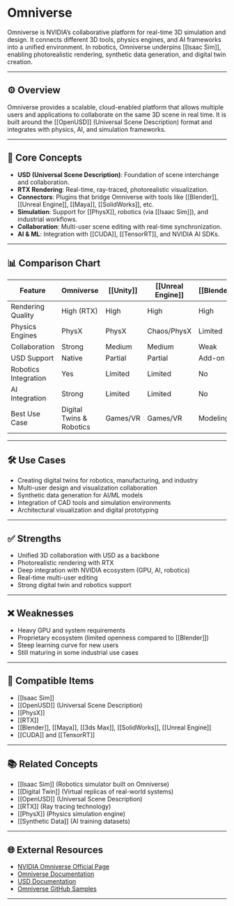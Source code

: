 # Omniverse

Omniverse is NVIDIA’s collaborative platform for real-time 3D simulation and design. It connects different 3D tools, physics engines, and AI frameworks into a unified environment. In robotics, Omniverse underpins [[Isaac Sim]], enabling photorealistic rendering, synthetic data generation, and digital twin creation.

---

## ⚙️ Overview

Omniverse provides a scalable, cloud-enabled platform that allows multiple users and applications to collaborate on the same 3D scene in real time. It is built around the [[OpenUSD]] (Universal Scene Description) format and integrates with physics, AI, and simulation frameworks.

---

## 🧠 Core Concepts

- **USD (Universal Scene Description)**: Foundation of scene interchange and collaboration.  
- **RTX Rendering**: Real-time, ray-traced, photorealistic visualization.  
- **Connectors**: Plugins that bridge Omniverse with tools like [[Blender]], [[Unreal Engine]], [[Maya]], [[SolidWorks]], etc.  
- **Simulation**: Support for [[PhysX]], robotics (via [[Isaac Sim]]), and industrial workflows.  
- **Collaboration**: Multi-user scene editing with real-time synchronization.  
- **AI & ML**: Integration with [[CUDA]], [[TensorRT]], and NVIDIA AI SDKs.  

---

## 📊 Comparison Chart

| Feature                | Omniverse | [[Unity]] | [[Unreal Engine]] | [[Blender]] | [[Gazebo]] | [[Ignition]] |
|-------------------------|-----------|-----------|-------------------|-------------|------------|--------------|
| Rendering Quality       | High (RTX)| High      | High              | High        | Low/Med    | Medium       |
| Physics Engines         | PhysX     | PhysX     | Chaos/PhysX       | Limited     | ODE/Bullet | DART/TPE     |
| Collaboration           | Strong    | Medium    | Medium            | Weak        | Weak       | Weak         |
| USD Support             | Native    | Partial   | Partial           | Add-on      | None       | None         |
| Robotics Integration    | Yes       | Limited   | Limited           | No          | Yes        | Yes          |
| AI Integration          | Strong    | Limited   | Limited           | No          | Weak       | Weak         |
| Best Use Case           | Digital Twins & Robotics | Games/VR | Games/VR | Modeling | Robotics | Robotics |

---

## 🛠️ Use Cases

- Creating digital twins for robotics, manufacturing, and industry  
- Multi-user design and visualization collaboration  
- Synthetic data generation for AI/ML models  
- Integration of CAD tools and simulation environments  
- Architectural visualization and digital prototyping  

---

## ✅ Strengths

- Unified 3D collaboration with USD as a backbone  
- Photorealistic rendering with RTX  
- Deep integration with NVIDIA ecosystem (GPU, AI, robotics)  
- Real-time multi-user editing  
- Strong digital twin and robotics support  

---

## ❌ Weaknesses

- Heavy GPU and system requirements  
- Proprietary ecosystem (limited openness compared to [[Blender]])  
- Steep learning curve for new users  
- Still maturing in some industrial use cases  

---

## 🔧 Compatible Items

- [[Isaac Sim]]  
- [[OpenUSD]] (Universal Scene Description)  
- [[PhysX]]  
- [[RTX]]  
- [[Blender]], [[Maya]], [[3ds Max]], [[SolidWorks]], [[Unreal Engine]]  
- [[CUDA]] and [[TensorRT]]  

---

## 📚 Related Concepts

- [[Isaac Sim]] (Robotics simulator built on Omniverse)  
- [[Digital Twin]] (Virtual replicas of real-world systems)  
- [[OpenUSD]] (Universal Scene Description)  
- [[RTX]] (Ray tracing technology)  
- [[PhysX]] (Physics simulation engine)  
- [[Synthetic Data]] (AI training datasets)  

---

## 🌐 External Resources

- [NVIDIA Omniverse Official Page](https://developer.nvidia.com/nvidia-omniverse)  
- [Omniverse Documentation](https://docs.omniverse.nvidia.com/)  
- [USD Documentation](https://graphics.pixar.com/usd/release/index.html)  
- [Omniverse GitHub Samples](https://github.com/NVIDIA-Omniverse)  

---
